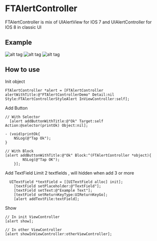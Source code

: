 # FTAlertController
FTAlertController is mix of UIAlertView for IOS 7 and UIAlertController for IOS 8 in classic UI

## Example
![alt tag](http://s8.postimg.org/s5rl5bsdh/i_OS_Simulator_Screen_Shot_Feb_9_2015_1_47_50_P.png)
![alt tag](http://s8.postimg.org/kr29cy6hx/i_OS_Simulator_Screen_Shot_Feb_9_2015_1_48_00_P.png)
![alt tag](http://s28.postimg.org/m82hgdad9/i_OS_Simulator_Screen_Shot_Feb_9_2015_2_00_00_P.png)

## How to use
Init object
```
FTAlertController *alert = [FTAlertController alertWithTitle:@"FTAlertControllerDemo" Detail:nil Style:FTAlertControllerStyleAlert InViewController:self];
```

Add Button 
```
// With Selector
  [alert addButtonWithTitle:@"Ok" Target:self Action:@selector(printOk) Object:nil];

- (void)printOk{
    NSLog(@"Tap Ok");
}

// With Block
[alert addButtonWithTitle:@"Ok" Block:^(FTAlertController *object){
        NSLog(@"Tap OK");
    }];
```

Add TextField 
  Limit 2 textfields , will hidden when add 3 or more
  
```
  UITextField *textField = [[UITextField alloc] init];
    [textField setPlaceholder:@"TextField"];
    [textField setText:@"Example Text"];
    [textField setReturnKeyType:UIReturnKeyGo];
    [alert addTextFile:textField];
```

Show
```
// In init ViewController
[alert show];

// In other ViewController
[alert showInViewController:otherViewController];
```
